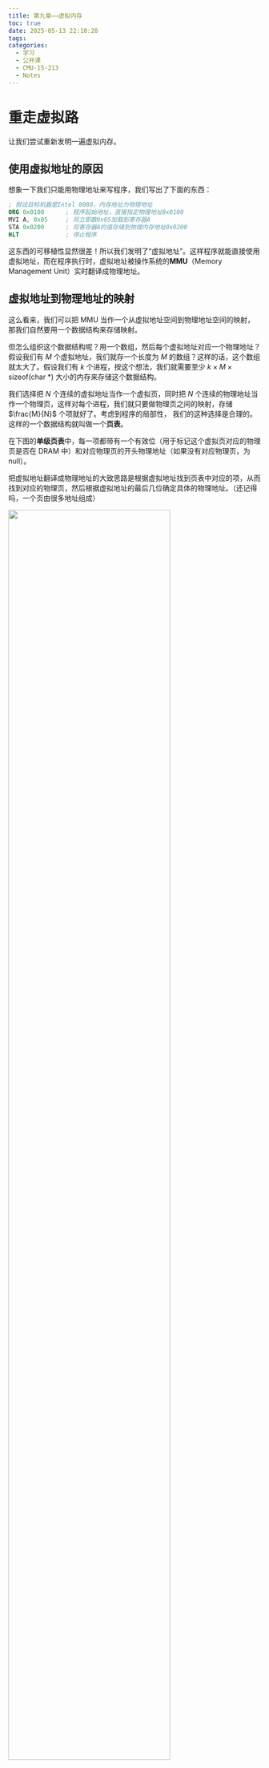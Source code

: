 ```yaml
---
title: 第九章——虚拟内存
toc: true
date: 2025-05-13 22:10:28
tags:
categories:
  - 学习
  - 公开课
  - CMU-15-213
  - Notes
---
```


<style>
img{
    width: 80%;
}
</style>

# 重走虚拟路

让我们尝试重新发明一遍虚拟内存。

## 使用虚拟地址的原因

想象一下我们只能用物理地址来写程序，我们写出了下面的东西：

```nasm
; 假设目标机器是Intel 8080，内存地址为物理地址
ORG 0x0100      ; 程序起始地址，直接指定物理地址0x0100
MVI A, 0x05     ; 将立即数0x05加载到寄存器A
STA 0x0200      ; 将寄存器A的值存储到物理内存地址0x0200
HLT             ; 停止程序
```

这东西的可移植性显然很差！所以我们发明了“虚拟地址”。这样程序就能直接使用虚拟地址，而在程序执行时，虚拟地址被操作系统的**MMU**（Memory Management Unit）实时翻译成物理地址。

## 虚拟地址到物理地址的映射

这么看来，我们可以把 MMU 当作一个从虚拟地址空间到物理地址空间的映射，那我们自然要用一个数据结构来存储映射。

但怎么组织这个数据结构呢？用一个数组，然后每个虚拟地址对应一个物理地址？假设我们有 $M$ 个虚拟地址，我们就存一个长度为 $M$ 的数组？这样的话，这个数组就太大了。假设我们有 $k$ 个进程，按这个想法，我们就需要至少 $k\times M \times \text{sizeof(char *)}$ 大小的内存来存储这个数据结构。

我们选择把 $N$ 个连续的虚拟地址当作一个虚拟页，同时把 $N$ 个连续的物理地址当作一个物理页，这样对每个进程，我们就只要做物理页之间的映射，存储 $\frac{M}{N}$ 个项就好了。考虑到程序的局部性， 我们的这种选择是合理的。这样的一个数据结构就叫做一个**页表**。

在下图的**单级页表**中，每一项都带有一个有效位（用于标记这个虚拟页对应的物理页是否在 DRAM 中）和对应物理页的开头物理地址（如果没有对应物理页，为 null）。

把虚拟地址翻译成物理地址的大致思路是根据虚拟地址找到页表中对应的项，从而找到对应的物理页，然后根据虚拟地址的最后几位确定具体的物理地址。（还记得吗，一个页由很多地址组成）

![](/images/learning/open-course/CMU-15213/Notes/Chapter9/singlelvelpagetable.png)

但这样的页表还是很大吧。我们总在进程被创建时就为他们分配了一个超大的页表，而实际上绝大多数程序都根本用不到那么多虚拟地址。所以，我们能不能动态地改变页表的大小，比如说，在程序请求某个虚拟地址，但它不在页表中时，再去增大页表？

所以我们进一步把页表分成多级，在需要的时候再去新增 level 较高的页表。

在这样的**多级页表**中，只有 level 最高的页表存储对应页的开头物理地址，而其他 level 的页表存储下一个级别的页表的开始地址。我们会在下一节详细讲解它的翻译过程。

![](/images/learning/open-course/CMU-15213/Notes/Chapter9/twolevelpagetable.png)

让我们总结一下，每个进程有自己的页表，在切换到某个进程时，操作系统会更新存储着页表地址的寄存器（在 RISC-Ⅴ 中是 satp 寄存器）。当进程需要访问某个虚拟地址时，MMU 会把虚拟地址翻译成物理地址，然后访问物理地址。

要特别强调的是，每个 level 可以有多个页表，我们可以把多级页表看作树状结构！

## 虚拟地址的翻译

我们已经知道了虚拟内存大致是怎样的了。那么 MMU 具体是怎么把虚拟地址翻译成物理地址的呢？我们这里讨论多级页表。

在多级页表中，只有 level 最高的页表存储对应页的开头物理地址，而其他 level 的页表存储下一个级别的页表的开始地址。

虚拟地址的前几位在翻译过程中会起到“页表索引”的作用，当我们到达了某个 level 的页表，我们会用它来确定我们具体需要这个页表的哪个项。而虚拟地址的最后几位是一个 offset，还记得吗，一个虚拟页和一个物理页对应，所以在找到了对应的物理页的开头地址后，我们要根据 offset 得到真正对应的物理地址。

VPN 是 virtual page number，VPO 是 virtual page offset，PTE 是 page table entry

![](/images/learning/open-course/CMU-15213/Notes/Chapter9/translation.png)

我魔改了一下上图，希望这能让“每个 level 有多个页表”这件事显得更清晰。

![](/images/learning/open-course/CMU-15213/Notes/Chapter9/virtual2physic.png)

## 优化

看起来多级页表在存储方面优化得不错，但速度呢？既然每个页表都放在不同的地址，那它不是要求多次访问不同地址吗？正是如此，所以我们用 TLB（Translation Lookaside Buffer）来缓存最近使用的页表项，来加快地址翻译。

# 动态内存分配

当我们调用 malloc 和 free 时究竟发生了什么？在做完 malloclab 以后，我们对此已经有了比较清晰的理解。

## malloc

调用 malloc 时，我们在寻找足够大的空闲内存块来提供给用户，如果不够大就扩容。在“寻找”的过程中，我们有很多种策略可以选，这就是 placement policy，包括但不限于 first fit、next fit、best fit.

而在找到空闲块以后，有时空闲块可能比用户的需求大很多，这时就要想想要不要切割空闲块，这就是 splitting policy。

## free

调用 free 时，我们简单地把一个已分配内存块标记为空闲。但空闲之后又要决定是否把它和相邻的空闲块合并，这就是 coalescing policy。

## 块的结构

之前提到，malloc 是在找空闲块，但什么是“块”呢？块的数据结构也有很多种可以选，不过一般来说，每个块都至少会有 size 和 is_alloc 标记。

举个例子，使用显式链表策略时，我们的堆大概长这样：

![](/images/learning/open-course/CMU-15213/Notes/Chapter9/heap.svg)
